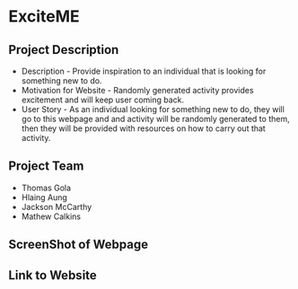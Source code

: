 # ExciteME

## Project Description
* Description - Provide inspiration to an individual that is looking for something new to do.  
* Motivation for Website - Randomly generated activity provides excitement and will keep user coming back. 
* User Story - As an individual looking for something new to do, they will go to this webpage and and activity will be randomly generated to them, then they will be provided with resources on how to carry out that activity.  

## Project Team
* Thomas Gola
* Hlaing Aung
* Jackson McCarthy
* Mathew Calkins

## ScreenShot of Webpage

## Link to Website
